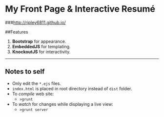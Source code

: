 # My Front Page & Interactive Resumé

###http://ripley6811.github.io/

##Features
1. **Bootstrap** for appearance.
2. **EmbeddedJS** for templating.
3. **KnockoutJS** for interactivity.

--------

## Notes to self
- Only edit the `*.ejs` files.
- `index.html` is placed in root directory instead of `dist` folder.
- To *compile* web site:
  - `>grunt`
- To *watch* for changes while displaying a live view:
  - `>grunt server`
